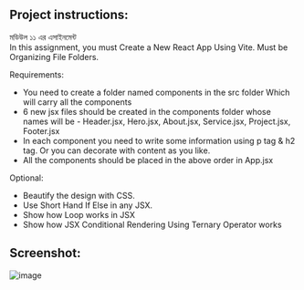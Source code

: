 ## Project instructions:   
মডিউল ১১ এর এসাইনমেন্ট  
In this assignment, you must Create a New React App Using Vite. Must be Organizing File Folders.     

Requirements:   
- You need to create a folder named components in the src folder  Which will carry all the components  
- 6 new jsx files should be created in the components folder whose names will be - Header.jsx, Hero.jsx, About.jsx, Service.jsx, Project.jsx, Footer.jsx  
- In each component you need to write some information using p tag & h2 tag. Or you can decorate with content as you like.  
- All the components should be placed in the above order in App.jsx  
  
Optional:   
- Beautify the design with CSS.  
- Use Short Hand If Else in any JSX.  
- Show how Loop works in JSX    
- Show how JSX Conditional Rendering Using Ternary Operator works  

## Screenshot: 
![image](https://github.com/Ramrachai/ostad-mern/assets/47687976/78074ba4-9aef-485d-9cf9-5a579eea46c5)


